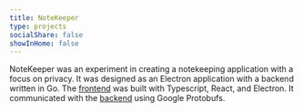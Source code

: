 ```yaml
---
title: NoteKeeper
type: projects
socialShare: false
showInHome: false
---
```

NoteKeeper was an experiment in creating a notekeeping application with a focus on privacy. 
It was designed as an Electron application with a backend written in Go.
The [frontend](https://github.com/farrcraft/notekeeper-electron-frontend) was built with Typescript, React, and Electron.
It communicated with the [backend](https://github.com/farrcraft/notekeeper-electron-backend) using Google Protobufs.
